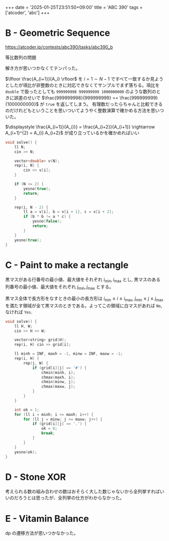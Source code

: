 +++
date = '2025-01-25T23:51:50+09:00'
title = 'ABC 390'
tags = ['atcoder', 'abc']
+++

# B - Geometric Sequence

<https://atcoder.jp/contests/abc390/tasks/abc390_b>

等比数列の問題

解き方が思いつかなくてテンパった。

$\lfloor \frac{A_{i+1}}{A_i} \rfloor$ を $i = 1\sim N-1$ ですべて一致するか見ようとしたが項比が非整数のときに対応できなくてサンプルでまず落ちる。項比を `double` で扱ったとしても `999999998 999999999 1000000000` のような数列のときに誤差のせいで $\frac{999999998}{999999999} == \frac{999999999}{1000000000}$ が `true` を返してしまう。
有理数だったらちゃんと比較できるのだけれどもということを思いついてようやく整数演算で確かめる方法を思いついた。

$\displaystyle \frac{A_{i+1}}{A_{i}} = \frac{A_{i+2}}{A_{i+1}} \rightarrow A_{i+1}^{2} = A_{i} A_{i+2}$ が成り立っているかを確かめればいい

```cpp
void solve() {
    ll N;
    cin >> N;

    vector<double> v(N);
    rep(i, N) {
        cin >> v[i];
    }

    if (N <= 2) {
        yesno(true);
        return;
    }

    rep(i, N - 2) {
        ll a = v[i], b = v[i + 1], c = v[i + 2];
        if (b * b != a * c) {
            yesno(false);
            return;
        }
    }
    yesno(true);
}
```

# C - Paint to make a rectangle

黒マスがある行番号の最小値、最大値をそれぞれ $i_{\mathrm{ min }}, i_{\mathrm{ max }}$ とし, 黒マスのある列番号の最小値、最大値をそれぞれ $j_{\mathrm{ min }}, j_{\mathrm{ max }}$ とする。

黒マス全体で長方形をなすときの最小の長方形は $i_{\mathrm{min}} \leq i \leq i_{\mathrm{max}}$, $j_{\mathrm{min}} \leq j \leq j_{\mathrm{max}}$ を満たす領域が全て黒マスのときである。よってこの領域に白マスがあれば `No`, なければ `Yes`.

```cpp
void solve() {
    ll H, W;
    cin >> H >> W;

    vector<string> grid(H);
    rep(i, H) cin >> grid[i];

    ll minh = INF, maxh = -1, minw = INF, maxw = -1;
    rep(i, H) {
        rep(j, W) {
            if (grid[i][j] == '#') {
                chmin(minh, i);
                chmax(maxh, i);
                chmin(minw, j);
                chmax(maxw, j);
            }
        }
    }

    int ok = 1;
    for (ll i = minh; i <= maxh; i++) {
        for (ll j = minw; j <= maxw; j++) {
            if (grid[i][j] == '.') {
                ok = 0;
                break;
            }
        }
    }
    yesno(ok);
}
```

# D - Stone XOR

考えられる数の組み合わせの数はおそらく大した数じゃないから全列挙すればいいのだろうとは思ったが、全列挙の仕方がわからなかった。

# E - Vitamin Balance

dp の遷移方法が思いつかなかった。
